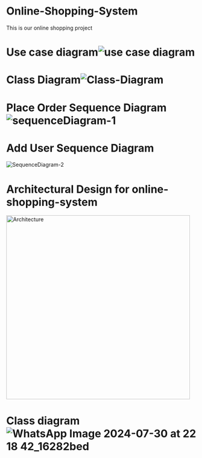 # Online-Shopping-System
This is our online shopping project

# Use case diagram![use case diagram](https://github.com/user-attachments/assets/a0510d3a-3134-4a67-bfc3-a6d10f3d2b42)


# Class Diagram![Class-Diagram](https://github.com/user-attachments/assets/0f63d16d-9b47-4ebe-84a6-9e81391070d7)

# Place Order Sequence Diagram ![sequenceDiagram-1](https://github.com/user-attachments/assets/da1a2053-f3e9-4206-944d-74fa6ca8ca6d)

# Add User Sequence Diagram
![SequenceDiagram-2](https://github.com/user-attachments/assets/3d951ab4-b837-4d15-87bb-f1e89b6a3ead)

# Architectural Design for online-shopping-system

<img width="487" alt="Architecture" src="https://github.com/user-attachments/assets/37c7d341-6456-49a5-af44-86796632c1a7">

# Class diagram ![WhatsApp Image 2024-07-30 at 22 18 42_16282bed](https://github.com/user-attachments/assets/d6ea9d60-55c0-4c3e-892f-4e959145abb1)


